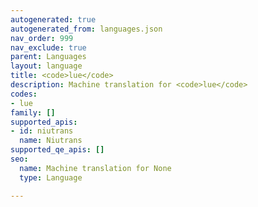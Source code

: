 ```yaml
---
autogenerated: true
autogenerated_from: languages.json
nav_order: 999
nav_exclude: true
parent: Languages
layout: language
title: <code>lue</code>
description: Machine translation for <code>lue</code>
codes:
- lue
family: []
supported_apis:
- id: niutrans
  name: Niutrans
supported_qe_apis: []
seo:
  name: Machine translation for None
  type: Language

---
```


